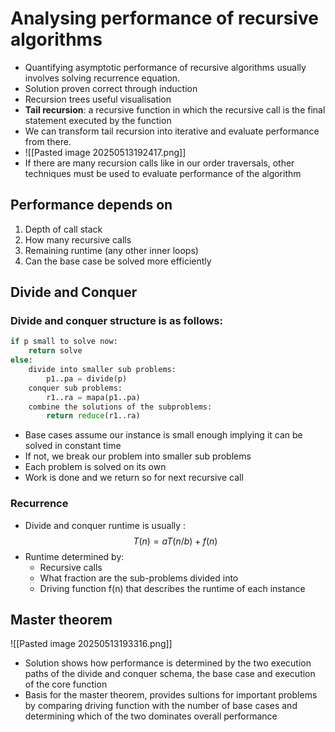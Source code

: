 # Analysing performance of recursive algorithms
- Quantifying asymptotic performance of recursive algorithms usually involves solving recurrence equation.
- Solution proven correct through induction
- Recursion trees useful visualisation
- **Tail recursion**: a recursive function in which the recursive call is the final statement executed by the function
- We can transform tail recursion into iterative and evaluate performance from there.
-  ![[Pasted image 20250513192417.png]]
- If there are many recursion calls like in our order traversals, other techniques must be used to evaluate performance of the algorithm

## Performance depends on
1. Depth of call stack
2. How many recursive calls
3. Remaining runtime (any other inner loops)
4. Can the base case be solved more efficiently

## Divide and Conquer
###  Divide and conquer structure is as follows:
```py
if p small to solve now:
	return solve
else:
	divide into smaller sub problems:
		p1..pa = divide(p)
	conquer sub problems:
		r1..ra = mapa(p1..pa)
	combine the solutions of the subproblems:
		return reduce(r1..ra)
```
- Base cases assume our instance is small enough implying it can be solved in constant time
- If not, we break our problem into smaller sub problems
- Each problem is solved on its own
- Work is done and we return so for next recursive call
### Recurrence

- Divide and conquer runtime is usually :
$$
T(n) = aT(n/b) + f(n)
$$
- Runtime determined by:
	- Recursive calls
	- What fraction are the sub-problems divided into
	- Driving function f(n) that describes the runtime of each instance

## Master theorem
![[Pasted image 20250513193316.png]]

- Solution shows how performance is determined by the two execution paths of the divide and conquer schema, the base case and execution of the core function
- Basis for the master theorem, provides sultions for important problems by comparing driving function with the number of base cases and determining which of the two  dominates overall performance